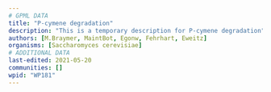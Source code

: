 ```yaml
---
# GPML DATA
title: "P-cymene degradation"
description: "This is a temporary description for P-cymene degradation"
authors: [M.Braymer, MaintBot, Egonw, Fehrhart, Eweitz]
organisms: [Saccharomyces cerevisiae]
# ADDITIONAL DATA
last-edited: 2021-05-20
communities: []
wpid: "WP181"
---
```


